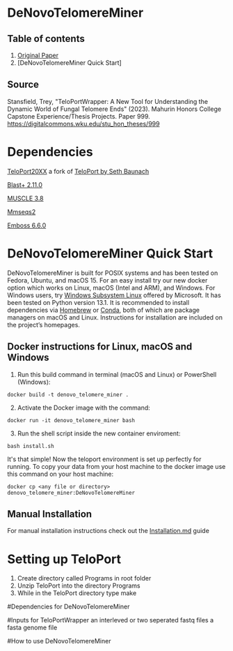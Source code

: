 # DeNovoTelomereMiner

## Table of contents
1. [Original Paper](https://github.com/TrStans606/DeNovoTelomereMiner/tree/main#source)
2. [DeNovoTelomereMiner Quick Start]

## Source

Stansfield, Trey, "TeloPortWrapper: A New Tool for Understanding the Dynamic World of Fungal Telomere Ends" (2023). Mahurin Honors College Capstone Experience/Thesis Projects. Paper 999.
https://digitalcommons.wku.edu/stu_hon_theses/999

# **Dependencies**

[TeloPort20XX](https://github.com/TrStans606/TeloPort20xx) a fork of [TeloPort by Seth Baunach](https://github.com/sabaunach/TeloPort) 

[Blast+ 2.11.0](https://ftp.ncbi.nlm.nih.gov/blast/executables/blast+/2.11.0/) 

[MUSCLE 3.8](https://drive5.com/muscle/downloads_v3.htm)

[Mmseqs2](https://github.com/soedinglab/MMseqs2/)

[Emboss 6.6.0](http://emboss.sourceforge.net/download/)

# DeNovoTelomereMiner Quick Start

DeNovoTelomereMiner is built for POSIX systems and has been tested on Fedora, Ubuntu, and macOS 15. For an easy install try our new docker option which works on Linux, macOS (Intel and ARM), and Windows. For Windows users, try [Windows Subsystem Linux](https://learn.microsoft.com/en-us/windows/wsl/install) offered by Microsoft. It has been tested on Python version 13.1. It is recommended to install dependencies via [Homebrew](https://brew.sh/) or [Conda](https://docs.anaconda.com/miniconda/install/), both of which are package managers on macOS and Linux. Instructions for installation are included on the project’s homepages.

## Docker instructions for Linux, macOS and Windows
1. Run this build command in terminal (macOS and Linux) or PowerShell (Windows):

```shell
docker build -t denovo_telomere_miner .
```

2. Activate the Docker image with the command:

```shell
docker run -it denovo_telomere_miner bash
```
3. Run the shell script inside the new container enviroment:

```shell
bash install.sh
```

It's that simple! Now the teloport environment is set up perfectly for running. To copy your data from your host machine to the docker image use this command on your host machine:
```shell
docker cp <any file or directory> denovo_telomere_miner:DeNovoTelomereMiner
```

## Manual Installation

For manual installation instructions check out the [Installation.md](Installation.md) guide

# Setting up TeloPort

1. Create directory called Programs in root folder
2. Unzip TeloPort into the directory Programs
3. While in the TeloPort directory type make

#Dependencies for DeNovoTelomereMiner

#Inputs for TeloPortWrapper
an interleved or two seperated fastq files
a fasta genome file
 
#How to use DeNovoTelomereMiner
